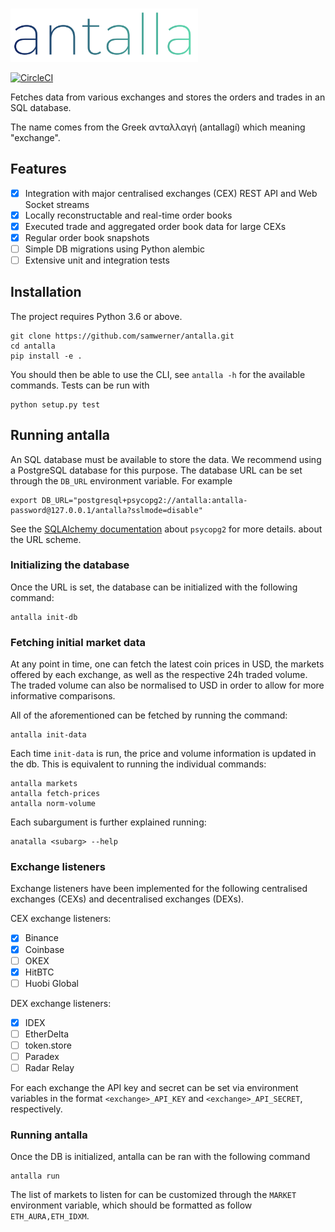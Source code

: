 #

<img src="images/logo.svg" width="300">

[![CircleCI](https://circleci.com/gh/samwerner/antalla.svg?style=svg&circle-token=117f2cd4908b4eddd036d9b612e347420690efa9)](https://circleci.com/gh/samwerner/antalla)

Fetches data from various exchanges and stores the orders and trades in an SQL database.

The name comes from the Greek ανταλλαγή (antallagí) which meaning "exchange".

## Features
- [x] Integration with major centralised exchanges (CEX) REST API and Web Socket streams
- [x] Locally reconstructable and real-time order books
- [x] Executed trade and aggregated order book data for large CEXs
- [x] Regular order book snapshots
- [ ] Simple DB migrations using Python alembic
- [ ] Extensive unit and integration tests

## Installation

The project requires Python 3.6 or above.

```
git clone https://github.com/samwerner/antalla.git
cd antalla
pip install -e .
```

You should then be able to use the CLI, see `antalla -h` for the available commands.
Tests can be run with

```
python setup.py test
```

## Running antalla

An SQL database must be available to store the data.
We recommend using a PostgreSQL database for this purpose.
The database URL can be set through the `DB_URL` environment variable. For example

```
export DB_URL="postgresql+psycopg2://antalla:antalla-password@127.0.0.1/antalla?sslmode=disable"
```

See the [SQLAlchemy documentation][1] about `psycopg2` for more details. about the URL scheme.

### Initializing the database

Once the URL is set, the database can be initialized with the following command:

```
antalla init-db
```

### Fetching initial market data

At any point in time, one can fetch the latest coin prices in USD, the markets offered by each exchange, as well as the respective 24h traded volume.
The traded volume can also be normalised to USD in order to allow for more informative comparisons.

All of the aforementioned can be fetched by running the command:

```
antalla init-data
```

Each time `init-data` is run, the price and volume information is updated in the db.
This is equivalent to running the individual commands:

```
antalla markets
antalla fetch-prices
antalla norm-volume
```

Each subargument is further explained running:

```
anatalla <subarg> --help
```

### Exchange listeners

Exchange listeners have been implemented for the following centralised exchanges (CEXs) and decentralised exchanges (DEXs).

CEX exchange listeners:
- [x] Binance
- [x] Coinbase
- [ ] OKEX
- [x] HitBTC
- [ ] Huobi Global

DEX exchange listeners:
- [x] IDEX
- [ ] EtherDelta
- [ ] token.store
- [ ] Paradex
- [ ] Radar Relay

For each exchange the API key and secret can be set via environment variables in the format `<exchange>_API_KEY` and `<exchange>_API_SECRET`, respectively.


### Running antalla

Once the DB is initialized, antalla can be ran with the following command

```
antalla run
```

The list of markets to listen for can be customized through the `MARKET` environment variable, which should be formatted as follow `ETH_AURA,ETH_IDXM`.

[1]: https://docs.sqlalchemy.org/en/latest/dialects/postgresql.html#module-sqlalchemy.dialects.postgresql.psycopg2
